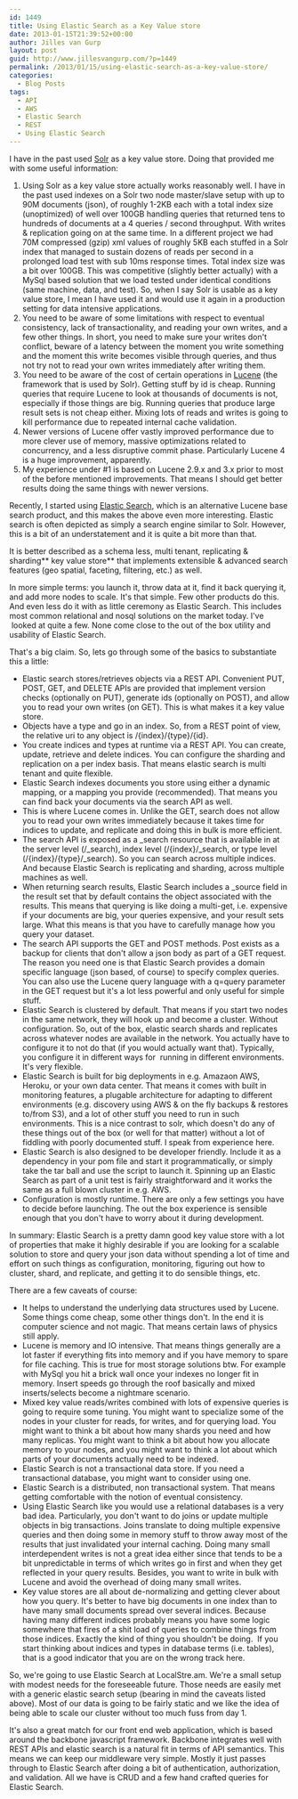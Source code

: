 ```yaml
---
id: 1449
title: Using Elastic Search as a Key Value store
date: 2013-01-15T21:39:52+00:00
author: Jilles van Gurp
layout: post
guid: http://www.jillesvangurp.com/?p=1449
permalink: /2013/01/15/using-elastic-search-as-a-key-value-store/
categories:
  - Blog Posts
tags:
  - API
  - AWS
  - Elastic Search
  - REST
  - Using Elastic Search
---
```

I have in the past used [Solr](https://www.google.com/url?sa=t&rct=j&q=&esrc=s&source=web&cd=1&cad=rja&ved=0CD4QFjAA&url=http%3A%2F%2Flucene.apache.org%2Fsolr%2F&ei=F7n1UKH_I4_FtAb7poG4DA&usg=AFQjCNF-BJAXvcPzHg4ZHXpM_Kq38AfQgA&sig2=yfjyC9OdYirDF5GtTzph_A&bvm=bv.41018144,d.Yms) as a key value store. Doing that provided me with some useful information:

1. Using Solr as a key value store actually works reasonably well. I have in the past used indexes on a Solr two node master/slave setup with up to 90M documents (json), of roughly 1-2KB each with a total index size (unoptimized) of well over 100GB handling queries that returned tens to hundreds of documents at a 4 queries / second throughput. With writes & replication going on at the same time. In a different project we had 70M compressed (gzip) xml values of roughly 5KB each stuffed in a Solr index that managed to sustain dozens of reads per second in a prolonged load test with sub 10ms response times. Total index size was a bit over 100GB. This was competitive (slightly better actually) with a MySql based solution that we load tested under identical conditions (same machine, data, and test). So, when I say Solr is usable as a key value store, I mean I have used it and would use it again in a production setting for data intensive applications.
1. You need to be aware of some limitations with respect to eventual consistency, lack of transactionality, and reading your own writes, and a few other things. In short, you need to make sure your writes don't conflict, beware of a latency between the moment you write something and the moment this write becomes visible through queries, and thus not try not to read your own writes immediately after writing them.
1. You need to be aware of the cost of certain operations in [Lucene](http://lucene.apache.org/) (the framework that is used by Solr). Getting stuff by id is cheap. Running queries that require Lucene to look at thousands of documents is not, especially if those things are big. Running queries that produce large result sets is not cheap either. Mixing lots of reads and writes is going to kill performance due to repeated internal cache validation.
1. Newer versions of Lucene offer vastly improved performance due to more clever use of memory, massive optimizations related to concurrency, and a less disruptive commit phase. Particularly Lucene 4 is a huge improvement, apparently.
1. My experience under #1 is based on Lucene 2.9.x and 3.x prior to most of the before mentioned improvements. That means I should get better results doing the same things with newer versions.

Recently, I started using [Elastic Search](http://www.elasticsearch.org/), which is an alternative Lucene base search product, and this makes the above even more interesting. Elastic search is often depicted as simply a search engine similar to Solr. However, this is a bit of an understatement and it is quite a bit more than that.

It is better described as a schema less, multi tenant, replicating & sharding** key value store** that implements extensible & advanced search features (geo spatial, faceting, filtering, etc.) as well.

In more simple terms: you launch it, throw data at it, find it back querying it, and add more nodes to scale. It's that simple. Few other products do this. And even less do it with as little ceremony as Elastic Search. This includes most common relational and nosql solutions on the market today. I've  looked at quite a few. None come close to the out of the box utility and usability of Elastic Search.

That's a big claim. So, lets go through some of the basics to substantiate this a little:

- Elastic search stores/retrieves objects via a REST API. Convenient PUT, POST, GET, and DELETE APIs are provided that implement version checks (optionally on PUT), generate ids (optionally on POST), and allow you to read your own writes (on GET). This is what makes it a key value store.
- Objects have a type and go in an index. So, from a REST point of view, the relative uri to any object is /{index}/{type}/{id}.
- You create indices and types at runtime via a REST API. You can create, update, retrieve and delete indices. You can configure the sharding and replication on a per index basis. That means elastic search is multi tenant and quite flexible.
- Elastic Search indexes documents you store using either a dynamic mapping, or a mapping you provide (recommended). That means you can find back your documents via the search API as well.
- This is where Lucene comes in. Unlike the GET, search does not allow you to read your own writes immediately because it takes time for indices to update, and replicate and doing this in bulk is more efficient.
- The search API is exposed as a _search resource that is available in at the server level (/_search), index level (/{index}/_search, or type level (/{index}/{type}/_search). So you can search across multiple indices. And because Elastic Search is replicating and sharding, across multiple machines as well.
- When returning search results, Elastic Search includes a _source field in the result set that by default contains the object associated with the results. This means that querying is like doing a multi-get, i.e. expensive if your documents are big, your queries expensive, and your result sets large. What this means is that you have to carefully manage how you query your dataset.
- The search API supports the GET and POST methods. Post exists as a backup for clients that don't allow a json body as part of a GET request. The reason you need one is that Elastic Search provides a domain specific language (json based, of course) to specify complex queries. You can also use the Lucene query language with a q=query parameter in the GET request but it's a lot less powerful and only useful for simple stuff.
- Elastic Search is clustered by default. That means if you start two nodes in the same network, they will hook up and become a cluster. Without configuration. So, out of the box, elastic search shards and replicates across whatever nodes are available in the network. You actually have to configure it to not do that (if you would actually want that). Typically, you configure it in different ways for  running in different environments. It's very flexible.
- Elastic Search is built for big deployments in e.g. Amazaon AWS, Heroku, or your own data center. That means it comes with built in monitoring features, a plugable architecture for adapting to different environments (e.g. discovery using AWS & on the fly backups & restores to/from S3), and a lot of other stuff you need to run in such environments. This is a nice contrast to solr, which doesn't do any of these things out of the box (or well for that matter) without a lot of fiddling with poorly documented stuff. I speak from experience here.
- Elastic Search is also designed to be developer friendly. Include it as a dependency in your pom file and start it programmatically, or simply take the tar ball and use the script to launch it. Spinning up an Elastic Search as part of a unit test is fairly straightforward and it works the same as a full blown cluster in e.g. AWS.
- Configuration is mostly runtime. There are only a few settings you have to decide before launching. The out the box experience is sensible enough that you don't have to worry about it during development.

In summary: Elastic Search is a pretty damn good key value store with a lot of properties that make it highly desirable if you are looking for a scalable solution to store and query your json data without spending a lot of time and effort on such things as configuration, monitoring, figuring out how to cluster, shard, and replicate, and getting it to do sensible things, etc.

There are a few caveats of course:

- It helps to understand the underlying data structures used by Lucene. Some things come cheap, some other things don't. In the end it is computer science and not magic. That means certain laws of physics still apply.
- Lucene is memory and IO intensive. That means things generally are a lot faster if everything fits into memory and if you have memory to spare for file caching. This is true for most storage solutions btw. For example with MySql you hit a brick wall once your indexes no longer fit in memory. Insert speeds go through the roof basically and mixed inserts/selects become a nightmare scenario.
- Mixed key value reads/writes combined with lots of expensive queries is going to require some tuning. You might want to specialize some of the nodes in your cluster for reads, for writes, and for querying load. You might want to think a bit about how many shards you need and how many replicas. You might want to think a bit about how you allocate memory to your nodes, and you might want to think a lot about which parts of your documents actually need to be indexed.
- Elastic Search is not a transactional data store. If you need a transactional database, you might want to consider using one.
- Elastic Search is a distributed, non transactional system. That means getting comfortable with the notion of eventual consistency.
- Using Elastic Search like you would use a relational databases is a very bad idea. Particularly, you don't want to do joins or update multiple objects in big transactions. Joins translate to doing multiple expensive queries and then doing some in memory stuff to throw away most of the results that just invalidated your internal caching. Doing many small interdependent writes is not a great idea either since that tends to be a bit unpredictable in terms of which writes go in first and when they get reflected in your query results. Besides, you want to write in bulk with Lucene and avoid the overhead of doing many small writes.
- Key value stores are all about de-normalizing and getting clever about how you query. It's better to have big documents in one index than to have many small documents spread over several indices. Because having many different indices probably means you have some logic somewhere that fires of a shit load of queries to combine things from those indices. Exactly the kind of thing you shouldn't be doing.  If you start thinking about indices and types in database terms (i.e. tables), that is a good indicator that you are on the wrong track here.

So, we're going to use Elastic Search at LocalStre.am. We're a small setup with modest needs for the foreseeable future. Those needs are easily met with a generic elastic search setup (bearing in mind the caveats listed above). Most of our data is going to be fairly static and we like the idea of being able to scale our cluster without too much fuss from day 1.

It's also a great match for our front end web application, which is based around the backbone javascript framework. Backbone integrates well with REST APIs and elastic search is a natural fit in terms of API semantics. This means we can keep our middleware very simple. Mostly it just passes through to Elastic Search after doing a bit of authentication, authorization, and validation. All we have is CRUD and a few hand crafted queries for Elastic Search.

&nbsp;

&nbsp;